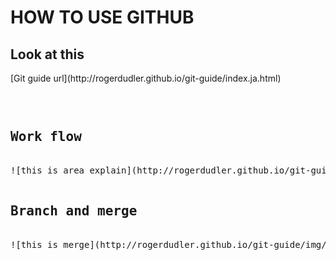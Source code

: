 # HOW TO USE GITHUB

<h2>Look at this</h2>
[Git guide url](http://rogerdudler.github.io/git-guide/index.ja.html)<pre><pre>

<h2>Work flow</h2>
![this is area explain](http://rogerdudler.github.io/git-guide/img/trees.png)

<h2>Branch and merge</h2>
![this is merge](http://rogerdudler.github.io/git-guide/img/branches.png)<pre><pre>
